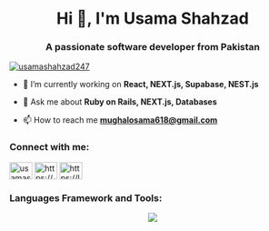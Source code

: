 <h1 align="center">Hi 👋, I'm Usama Shahzad</h1>
<h3 align="center">A passionate software developer from Pakistan</h3>

<p align="left"> <a href="https://twitter.com/usamashahzad247" target="blank"><img src="https://img.shields.io/twitter/follow/usamashahzad247?logo=twitter&style=for-the-badge" alt="usamashahzad247" /></a> </p>

- 🌱 I’m currently working on **React, NEXT.js, Supabase, NEST.js**

- 💬 Ask me about **Ruby on Rails, NEXT.js, Databases**

- 📫 How to reach me **mughalosama618@gmail.com**

<h3 align="left">Connect with me:</h3>
<p align="left">
<a href="https://twitter.com/usamashahzad247" target="blank"><img align="center" src="https://raw.githubusercontent.com/rahuldkjain/github-profile-readme-generator/master/src/images/icons/Social/twitter.svg" alt="usamashahzad247" height="30" width="40" /></a>
<a href="https://www.linkedin.com/in/usamashahzad247/" target="blank"><img align="center" src="https://raw.githubusercontent.com/rahuldkjain/github-profile-readme-generator/master/src/images/icons/Social/linked-in-alt.svg" alt="https://www.linkedin.com/in/usamashahzad247/" height="30" width="40" /></a>
<a href="https://leetcode.com/usamashahzad" target="blank"><img align="center" src="https://raw.githubusercontent.com/rahuldkjain/github-profile-readme-generator/master/src/images/icons/Social/leet-code.svg" alt="https://leetcode.com/usamashahzad/" height="30" width="40" /></a>
</p>

<h3 align="left">Languages Framework and Tools:</h3>
<p align="center">
  <a href="https://skillicons.dev">
    <img src="https://skillicons.dev/icons?i=git,ruby,docker,react,ts,js,vscode,tailwind,stackoverflow,sqlite,redis,rails,postgres,nodejs,netlify,mysql,mongodb,css,bootstrap" />
  </a>
</p>
